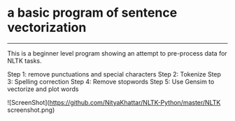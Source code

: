 # a basic program of sentence vectorization
--------------------------------------------
This is a beginner level program showing an attempt to pre-process data for 
NLTK tasks.

Step 1: remove punctuations and special characters
Step 2: Tokenize
Step 3: Spelling correction
Step 4: Remove stopwords
Step 5: Use Gensim to vectorize and plot words

![ScreenShot](https://github.com/NityaKhattar/NLTK-Python/master/NLTK screenshot.png)
